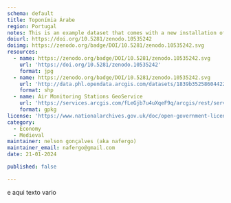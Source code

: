 ```yaml
---
schema: default
title: Toponímia Árabe
region: Portugal
notes: This is an example dataset that comes with a new installation of JKA
doiurl: https://doi.org/10.5281/zenodo.10535242
doiimg: https://zenodo.org/badge/DOI/10.5281/zenodo.10535242.svg
resources:
  - name: https://zenodo.org/badge/DOI/10.5281/zenodo.10535242.svg
    url: 'https://doi.org/10.5281/zenodo.10535242'
    format: jpg
  - name: https://zenodo.org/badge/DOI/10.5281/zenodo.10535242.svg
    url: 'http://data.phl.opendata.arcgis.com/datasets/1839b35258604422b0b520cbb668df0d_0.zip'
    format: shp
  - name: Air Monitoring Stations GeoService
    url: 'https://services.arcgis.com/fLeGjb7u4uXqeF9q/arcgis/rest/services/Air_Monitoring_Stations/FeatureServer/0/query'
    format: gpkg
license: 'https://www.nationalarchives.gov.uk/doc/open-government-licence/version/3/'
category:
  - Economy
  - Medieval
maintainer: nelson gonçalves (aka nafergo)
maintainer_email: nafergo@gmail.com
date: 21-01-2024

published: false

---
```



e aqui texto vario
